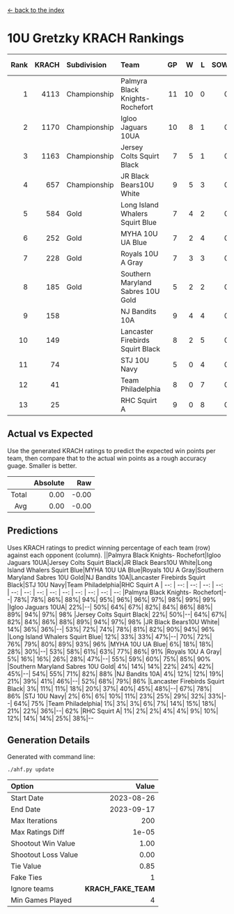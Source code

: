 [<- back to the index](readme.md)
# 10U Gretzky KRACH Rankings
Rank|KRACH|Subdivision|Team|GP|W|L|SOW|SOL|T|SoS|Exp Wins|Win Diff
---:|---:|:---|:---|---:|---:|---:|---:|---:|---:|---:|---:|---:
1|4113|Championship|Palmyra Black Knights- Rochefort|11|10|0|0|0|1|347|10.8|-0.0
2|1170|Championship|Igloo Jaguars 10UA|10|8|1|0|0|1|285|8.9|0.0
3|1163|Championship|Jersey Colts Squirt Black|7|5|1|0|0|1|792|5.8|-0.0
4|657|Championship|JR Black Bears10U White|9|5|3|0|0|1|928|5.9|0.0
5|584|Gold|Long Island Whalers Squirt Blue|7|4|2|0|0|1|877|4.9|0.0
6|252|Gold|MYHA 10U UA Blue|7|2|4|0|0|1|1570|2.9|0.0
7|228|Gold|Royals 10U A Gray|7|3|3|0|0|1|361|3.9|0.0
8|185|Gold|Southern Maryland Sabres 10U Gold|5|2|2|0|0|1|247|2.9|0.0
9|158||NJ Bandits 10A|9|4|4|0|0|1|244|4.9|0.0
10|149||Lancaster Firebirds Squirt Black|8|2|5|0|0|1|910|2.9|0.0
11|74||STJ 10U Navy|5|0|4|0|0|1|1370|0.9|0.0
12|41||Team Philadelphia|8|0|7|0|0|1|1004|0.9|0.0
13|25||RHC Squirt A|9|0|8|0|0|1|387|0.9|0.0

## Actual vs Expected
Use the generated KRACH ratings to predict the expected win points per team, then compare that to the actual win points as a rough accuracy guage. Smaller is better.

||Absolute|Raw
|---:|---:|---:
|Total|0.00|-0.00
|Avg|0.00|-0.00

## Predictions
Uses KRACH ratings to predict winning percentage of each team (row) against each opponent (column).
||Palmyra Black Knights- Rochefort|Igloo Jaguars 10UA|Jersey Colts Squirt Black|JR Black Bears10U White|Long Island Whalers Squirt Blue|MYHA 10U UA Blue|Royals 10U A Gray|Southern Maryland Sabres 10U Gold|NJ Bandits 10A|Lancaster Firebirds Squirt Black|STJ 10U Navy|Team Philadelphia|RHC Squirt A
| --: | --: | --: | --: | --: | --: | --: | --: | --: | --: | --: | --: | --: | --: 
|Palmyra Black Knights- Rochefort|--| 78%| 78%| 86%| 88%| 94%| 95%| 96%| 96%| 97%| 98%| 99%| 99%
|Igloo Jaguars 10UA| 22%|--| 50%| 64%| 67%| 82%| 84%| 86%| 88%| 89%| 94%| 97%| 98%
|Jersey Colts Squirt Black| 22%| 50%|--| 64%| 67%| 82%| 84%| 86%| 88%| 89%| 94%| 97%| 98%
|JR Black Bears10U White| 14%| 36%| 36%|--| 53%| 72%| 74%| 78%| 81%| 82%| 90%| 94%| 96%
|Long Island Whalers Squirt Blue| 12%| 33%| 33%| 47%|--| 70%| 72%| 76%| 79%| 80%| 89%| 93%| 96%
|MYHA 10U UA Blue|  6%| 18%| 18%| 28%| 30%|--| 53%| 58%| 61%| 63%| 77%| 86%| 91%
|Royals 10U A Gray|  5%| 16%| 16%| 26%| 28%| 47%|--| 55%| 59%| 60%| 75%| 85%| 90%
|Southern Maryland Sabres 10U Gold|  4%| 14%| 14%| 22%| 24%| 42%| 45%|--| 54%| 55%| 71%| 82%| 88%
|NJ Bandits 10A|  4%| 12%| 12%| 19%| 21%| 39%| 41%| 46%|--| 52%| 68%| 79%| 86%
|Lancaster Firebirds Squirt Black|  3%| 11%| 11%| 18%| 20%| 37%| 40%| 45%| 48%|--| 67%| 78%| 86%
|STJ 10U Navy|  2%|  6%|  6%| 10%| 11%| 23%| 25%| 29%| 32%| 33%|--| 64%| 75%
|Team Philadelphia|  1%|  3%|  3%|  6%|  7%| 14%| 15%| 18%| 21%| 22%| 36%|--| 62%
|RHC Squirt A|  1%|  2%|  2%|  4%|  4%|  9%| 10%| 12%| 14%| 14%| 25%| 38%|--

## Generation Details

Generated with command line:
```
./ahf.py update
```

| Option | Value |
| :----- | ----: |
| Start Date | 2023-08-26 |
| End Date | 2023-09-17 |
| Max Iterations | 200 |
| Max Ratings Diff | 1e-05 |
| Shootout Win Value | 1.00 |
| Shootout Loss Value | 0.00 |
| Tie Value | 0.85 |
| Fake Ties | 1 |
| Ignore teams | __KRACH_FAKE_TEAM__ |
| Min Games Played | 4 |

